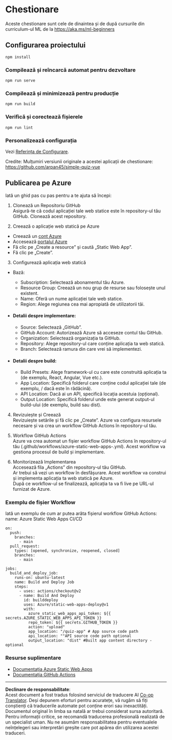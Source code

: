 <!--
CO_OP_TRANSLATOR_METADATA:
{
  "original_hash": "6d130dffca5db70d7e615f926cb1ad4c",
  "translation_date": "2025-09-05T16:15:50+00:00",
  "source_file": "quiz-app/README.md",
  "language_code": "ro"
}
-->
# Chestionare

Aceste chestionare sunt cele de dinaintea și de după cursurile din curriculum-ul ML de la https://aka.ms/ml-beginners

## Configurarea proiectului

```
npm install
```

### Compilează și reîncarcă automat pentru dezvoltare

```
npm run serve
```

### Compilează și minimizează pentru producție

```
npm run build
```

### Verifică și corectează fișierele

```
npm run lint
```

### Personalizează configurația

Vezi [Referința de Configurare](https://cli.vuejs.org/config/).

Credite: Mulțumiri versiunii originale a acestei aplicații de chestionare: https://github.com/arpan45/simple-quiz-vue

## Publicarea pe Azure

Iată un ghid pas cu pas pentru a te ajuta să începi:

1. Clonează un Repositoriu GitHub  
Asigură-te că codul aplicației tale web statice este în repository-ul tău GitHub. Clonează acest repository.

2. Creează o aplicație web statică pe Azure  
- Creează un [cont Azure](http://azure.microsoft.com)  
- Accesează [portalul Azure](https://portal.azure.com)  
- Fă clic pe „Create a resource” și caută „Static Web App”.  
- Fă clic pe „Create”.

3. Configurează aplicația web statică  
- Bază:  
  - Subscription: Selectează abonamentul tău Azure.  
  - Resource Group: Creează un nou grup de resurse sau folosește unul existent.  
  - Name: Oferă un nume aplicației tale web statice.  
  - Region: Alege regiunea cea mai apropiată de utilizatorii tăi.

- #### Detalii despre implementare:  
  - Source: Selectează „GitHub”.  
  - GitHub Account: Autorizează Azure să acceseze contul tău GitHub.  
  - Organization: Selectează organizația ta GitHub.  
  - Repository: Alege repository-ul care conține aplicația ta web statică.  
  - Branch: Selectează ramura din care vrei să implementezi.

- #### Detalii despre build:  
  - Build Presets: Alege framework-ul cu care este construită aplicația ta (de exemplu, React, Angular, Vue etc.).  
  - App Location: Specifică folderul care conține codul aplicației tale (de exemplu, / dacă este în rădăcină).  
  - API Location: Dacă ai un API, specifică locația acestuia (opțional).  
  - Output Location: Specifică folderul unde este generat output-ul build-ului (de exemplu, build sau dist).

4. Revizuiește și Creează  
Revizuiește setările și fă clic pe „Create”. Azure va configura resursele necesare și va crea un workflow GitHub Actions în repository-ul tău.

5. Workflow GitHub Actions  
Azure va crea automat un fișier workflow GitHub Actions în repository-ul tău (.github/workflows/azure-static-web-apps-<name>.yml). Acest workflow va gestiona procesul de build și implementare.

6. Monitorizează Implementarea  
Accesează fila „Actions” din repository-ul tău GitHub.  
Ar trebui să vezi un workflow în desfășurare. Acest workflow va construi și implementa aplicația ta web statică pe Azure.  
După ce workflow-ul se finalizează, aplicația ta va fi live pe URL-ul furnizat de Azure.

### Exemplu de fișier Workflow

Iată un exemplu de cum ar putea arăta fișierul workflow GitHub Actions:  
name: Azure Static Web Apps CI/CD  
```
on:
  push:
    branches:
      - main
  pull_request:
    types: [opened, synchronize, reopened, closed]
    branches:
      - main

jobs:
  build_and_deploy_job:
    runs-on: ubuntu-latest
    name: Build and Deploy Job
    steps:
      - uses: actions/checkout@v2
      - name: Build And Deploy
        id: builddeploy
        uses: Azure/static-web-apps-deploy@v1
        with:
          azure_static_web_apps_api_token: ${{ secrets.AZURE_STATIC_WEB_APPS_API_TOKEN }}
          repo_token: ${{ secrets.GITHUB_TOKEN }}
          action: "upload"
          app_location: "/quiz-app" # App source code path
          api_location: ""API source code path optional
          output_location: "dist" #Built app content directory - optional
```

### Resurse suplimentare  
- [Documentația Azure Static Web Apps](https://learn.microsoft.com/azure/static-web-apps/getting-started)  
- [Documentația GitHub Actions](https://docs.github.com/actions/use-cases-and-examples/deploying/deploying-to-azure-static-web-app)  

---

**Declinare de responsabilitate**:  
Acest document a fost tradus folosind serviciul de traducere AI [Co-op Translator](https://github.com/Azure/co-op-translator). Deși depunem eforturi pentru acuratețe, vă rugăm să fiți conștienți că traducerile automate pot conține erori sau inexactități. Documentul original în limba sa natală ar trebui considerat sursa autoritară. Pentru informații critice, se recomandă traducerea profesională realizată de un specialist uman. Nu ne asumăm responsabilitatea pentru eventualele neînțelegeri sau interpretări greșite care pot apărea din utilizarea acestei traduceri.